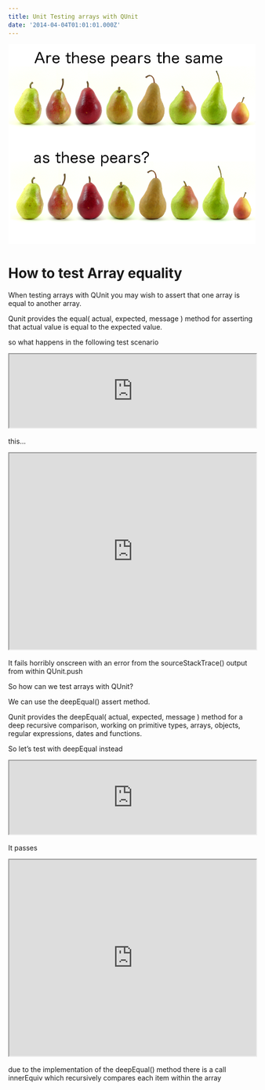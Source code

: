 ```yaml
---
title: Unit Testing arrays with QUnit
date: '2014-04-04T01:01:01.000Z'
---
```


![alt text ](../../assets/images/comparingpears.png "Are these pears the same as these pears")

# How to test Array equality

When testing arrays with QUnit you may wish to assert that one array is equal to another array.

Qunit provides the equal( actual, expected, message ) method for asserting that actual value is equal to the expected value.

so what happens in the following test scenario

<iframe width="320" height="240" style="width: 100%; height: 150px;" src="http://www.unittest.it/embed/QxQx1Bj/1/unittestcode/"></iframe>

this...

<iframe width="320" height="240" style="width: 100%; height: 400px;" src="http://www.unittest.it/embed/QxQx1Bj/1/unittestresult/"></iframe>

It fails horribly onscreen with an error from the sourceStackTrace() output from within QUnit.push

So how can we test arrays with QUnit?

We can use the deepEqual() assert method. 

Qunit provides the deepEqual( actual, expected, message ) method for a deep recursive comparison, working on primitive types, arrays, objects, regular expressions, dates and functions.

So let’s test with deepEqual instead

<iframe width="320" height="240" style="width: 100%; height: 150px;" src="http://www.unittest.it/embed/75hM6Wq/1/unittestcode/"></iframe>

It passes

<iframe width="320" height="280" style="width: 100%; height: 400px;" src="http://www.unittest.it/embed/75hM6Wq/1/unittestresult/"></iframe>

due to the implementation of the deepEqual() method there is a call innerEquiv which recursively compares each item within the array

